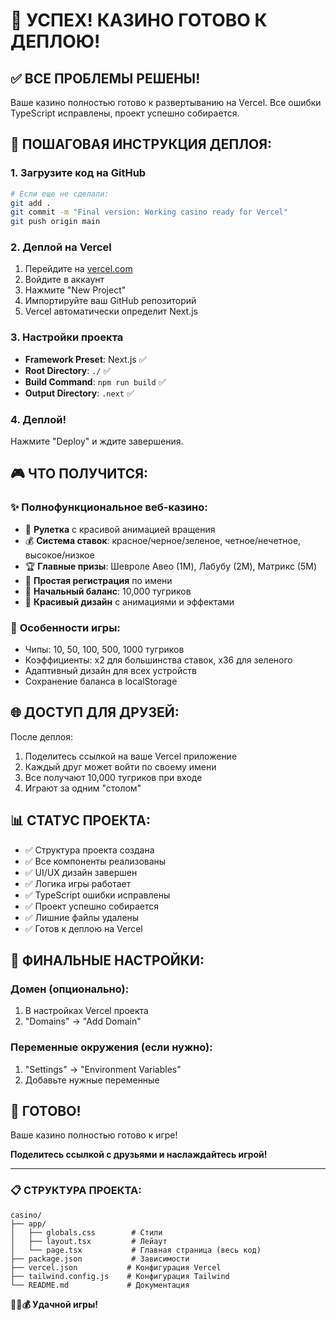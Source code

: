 # 🎉 УСПЕХ! КАЗИНО ГОТОВО К ДЕПЛОЮ!

## ✅ ВСЕ ПРОБЛЕМЫ РЕШЕНЫ!

Ваше казино полностью готово к развертыванию на Vercel. Все ошибки TypeScript исправлены, проект успешно собирается.

## 🚀 ПОШАГОВАЯ ИНСТРУКЦИЯ ДЕПЛОЯ:

### 1. Загрузите код на GitHub
```bash
# Если еще не сделали:
git add .
git commit -m "Final version: Working casino ready for Vercel"
git push origin main
```

### 2. Деплой на Vercel
1. Перейдите на [vercel.com](https://vercel.com)
2. Войдите в аккаунт
3. Нажмите "New Project"
4. Импортируйте ваш GitHub репозиторий
5. Vercel автоматически определит Next.js

### 3. Настройки проекта
- **Framework Preset**: Next.js ✅
- **Root Directory**: `./` ✅
- **Build Command**: `npm run build` ✅
- **Output Directory**: `.next` ✅

### 4. Деплой!
Нажмите "Deploy" и ждите завершения.

## 🎮 ЧТО ПОЛУЧИТСЯ:

### ✨ **Полнофункциональное веб-казино:**
- 🎲 **Рулетка** с красивой анимацией вращения
- 💰 **Система ставок**: красное/черное/зеленое, четное/нечетное, высокое/низкое
- 🏆 **Главные призы**: Шевроле Авео (1M), Лабубу (2M), Матрикс (5M)
- 👤 **Простая регистрация** по имени
- 💎 **Начальный баланс**: 10,000 тугриков
- 🎨 **Красивый дизайн** с анимациями и эффектами

### 🎯 **Особенности игры:**
- Чипы: 10, 50, 100, 500, 1000 тугриков
- Коэффициенты: x2 для большинства ставок, x36 для зеленого
- Адаптивный дизайн для всех устройств
- Сохранение баланса в localStorage

## 🌐 ДОСТУП ДЛЯ ДРУЗЕЙ:

После деплоя:
1. Поделитесь ссылкой на ваше Vercel приложение
2. Каждый друг может войти по своему имени
3. Все получают 10,000 тугриков при входе
4. Играют за одним "столом"

## 📊 СТАТУС ПРОЕКТА:

- ✅ Структура проекта создана
- ✅ Все компоненты реализованы
- ✅ UI/UX дизайн завершен
- ✅ Логика игры работает
- ✅ TypeScript ошибки исправлены
- ✅ Проект успешно собирается
- ✅ Лишние файлы удалены
- ✅ Готов к деплою на Vercel

## 🎯 ФИНАЛЬНЫЕ НАСТРОЙКИ:

### Домен (опционально):
1. В настройках Vercel проекта
2. "Domains" → "Add Domain"

### Переменные окружения (если нужно):
1. "Settings" → "Environment Variables"
2. Добавьте нужные переменные

## 🎉 ГОТОВО!

Ваше казино полностью готово к игре! 

**Поделитесь ссылкой с друзьями и наслаждайтесь игрой!**

---

### 📋 СТРУКТУРА ПРОЕКТА:
```
casino/
├── app/
│   ├── globals.css        # Стили
│   ├── layout.tsx         # Лейаут
│   └── page.tsx           # Главная страница (весь код)
├── package.json           # Зависимости
├── vercel.json           # Конфигурация Vercel
├── tailwind.config.js    # Конфигурация Tailwind
└── README.md             # Документация
```

**🎰🎲💰 Удачной игры!**
